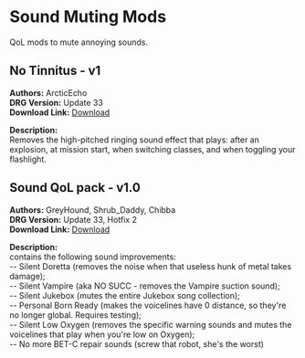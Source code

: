 # Sound Muting Mods

QoL mods to mute annoying sounds.

<!-- mod list -->

## No Tinnitus - v1
**Authors:** ArcticEcho  
**DRG Version:** Update 33  
**Download Link:** [Download](https://github.com/ArcticEcho/DRG-Mods/raw/3ecc7d3a6bc660e29336bc32e68f3fc54f14a50d/Quality%20of%20Life/Sound%20muting/No%20Tinnitus%20-%20V1%20_P.pak)  

**Description:**  
Removes the high-pitched ringing sound effect that plays: after an explosion, at mission start, when switching classes, and when toggling your flashlight.

## Sound QoL pack - v1.0
**Authors:** GreyHound, Shrub_Daddy, Chibba  
**DRG Version:** Update 33, Hotfix 2  
**Download Link:** [Download](https://github.com/ArcticEcho/DRG-Mods/raw/9ef243dc2e6d9563bbb5f5cf697be8ad77858aaf/Quality%20of%20Life/Sound%20muting/Sound%20QoL%20Pack%20-%20V1.0%20_P.pak)  

**Description:**  
contains the following sound improvements:  
-- Silent Doretta (removes the noise when that useless hunk of metal takes damage);  
-- Silent Vampire (aka NO SUCC - removes the Vampire suction sound);  
-- Silent Jukebox (mutes the entire Jukebox song collection);  
-- Personal Born Ready (makes the voicelines have 0 distance, so they're no longer global. Requires testing);  
-- Silent Low Oxygen (removes the specific warning sounds and mutes the voicelines that play when you're low on Oxygen);  
-- No more BET-C repair sounds (screw that robot, she's the worst)